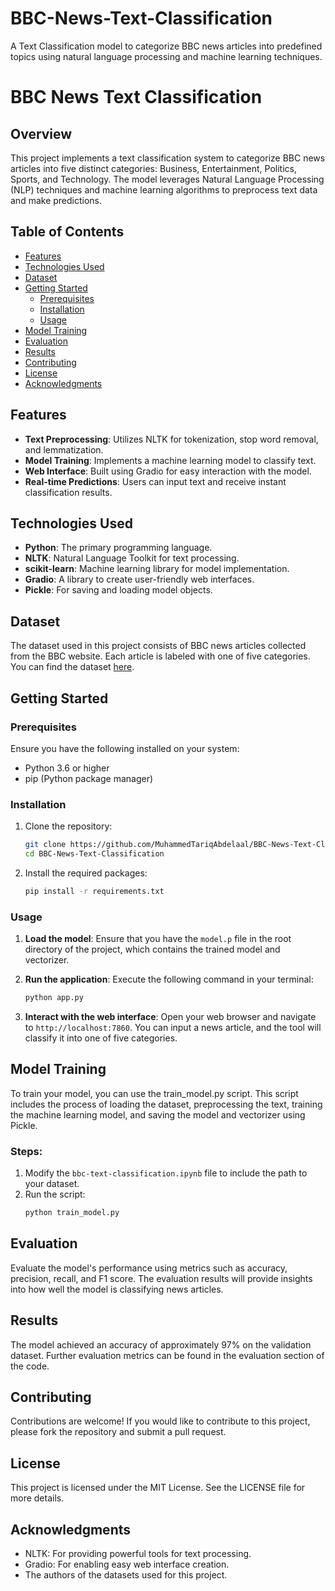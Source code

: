 # BBC-News-Text-Classification
A Text Classification model to categorize BBC news articles into predefined topics using natural language processing and machine learning techniques.


# BBC News Text Classification

## Overview

This project implements a text classification system to categorize BBC news articles into five distinct categories: Business, Entertainment, Politics, Sports, and Technology. The model leverages Natural Language Processing (NLP) techniques and machine learning algorithms to preprocess text data and make predictions.

## Table of Contents

- [Features](#features)
- [Technologies Used](#technologies-used)
- [Dataset](#dataset)
- [Getting Started](#getting-started)
  - [Prerequisites](#prerequisites)
  - [Installation](#installation)
  - [Usage](#usage)
- [Model Training](#model-training)
- [Evaluation](#evaluation)
- [Results](#results)
- [Contributing](#contributing)
- [License](#license)
- [Acknowledgments](#acknowledgments)

## Features

- **Text Preprocessing**: Utilizes NLTK for tokenization, stop word removal, and lemmatization.
- **Model Training**: Implements a machine learning model to classify text.
- **Web Interface**: Built using Gradio for easy interaction with the model.
- **Real-time Predictions**: Users can input text and receive instant classification results.

## Technologies Used

- **Python**: The primary programming language.
- **NLTK**: Natural Language Toolkit for text processing.
- **scikit-learn**: Machine learning library for model implementation.
- **Gradio**: A library to create user-friendly web interfaces.
- **Pickle**: For saving and loading model objects.

## Dataset

The dataset used in this project consists of BBC news articles collected from the BBC website. Each article is labeled with one of five categories. You can find the dataset [here](https://www.bbc.co.uk/news/).

## Getting Started

### Prerequisites

Ensure you have the following installed on your system:

- Python 3.6 or higher
- pip (Python package manager)

### Installation

1. Clone the repository:
   ```bash
   git clone https://github.com/MuhammedTariqAbdelaal/BBC-News-Text-Classification.git
   cd BBC-News-Text-Classification

2. Install the required packages:
   ```bash
   pip install -r requirements.txt

### Usage

1. **Load the model**: Ensure that you have the `model.p` file in the root directory of the project, which contains the trained model and vectorizer.

2. **Run the application**: Execute the following command in your terminal:
   ```bash
   python app.py
   
3. **Interact with the web interface**: Open your web browser and navigate to `http://localhost:7860`. You can input a news article, and the tool will classify it into one of five categories.

## Model Training

To train your model, you can use the train_model.py script. This script includes the process of loading the dataset, preprocessing the text, training the machine learning model, and saving the model and vectorizer using Pickle.

### Steps:

1. Modify the `bbc-text-classification.ipynb` file to include the path to your dataset.
2. Run the script:
     ```bash
     python train_model.py

## Evaluation

Evaluate the model's performance using metrics such as accuracy, precision, recall, and F1 score. The evaluation results will provide insights into how well the model is classifying news articles.

## Results

The model achieved an accuracy of approximately 97% on the validation dataset. Further evaluation metrics can be found in the evaluation section of the code.

## Contributing

Contributions are welcome! If you would like to contribute to this project, please fork the repository and submit a pull request.

## License

This project is licensed under the MIT License. See the LICENSE file for more details.

## Acknowledgments

- NLTK: For providing powerful tools for text processing.
- Gradio: For enabling easy web interface creation.
- The authors of the datasets used for this project.
